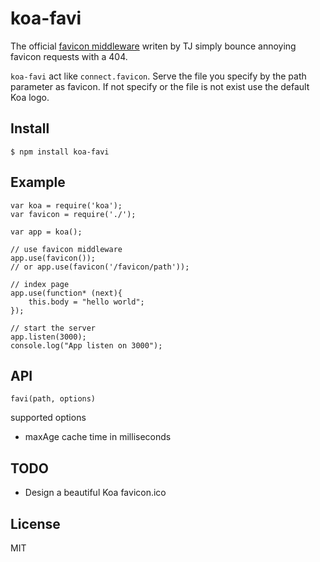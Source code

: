 koa-favi
==
The official [favicon middleware](https://github.com/koajs/favicon) writen by TJ simply bounce annoying favicon requests with a 404.

`koa-favi` act like `connect.favicon`. Serve the file you specify by the path parameter as favicon.
If not specify or the file is not exist use the default Koa logo.


## Install 
```
$ npm install koa-favi
```

## Example
```
var koa = require('koa');
var favicon = require('./');

var app = koa();

// use favicon middleware
app.use(favicon());
// or app.use(favicon('/favicon/path'));

// index page
app.use(function* (next){
    this.body = "hello world";
});

// start the server
app.listen(3000);
console.log("App listen on 3000");
```

## API
`favi(path, options)`

supported options

* maxAge  cache time in milliseconds


## TODO

* Design a beautiful Koa favicon.ico

## License
MIT

